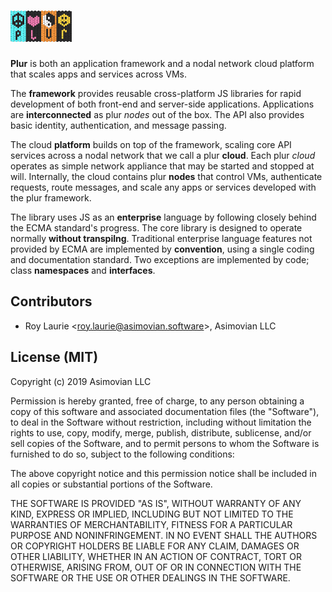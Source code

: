 ![Image of plur](/plur.png)
====

**Plur** is both an application framework and a nodal network cloud platform that scales apps and services across VMs.

The **framework** provides reusable cross-platform JS libraries for rapid development of both front-end and server-side applications. Applications are **interconnected** as plur *nodes* out of the box. The API also provides basic identity, authentication, and message passing.

The cloud **platform** builds on top of the framework, scaling core API services across a nodal network that we call a plur **cloud**. Each plur _cloud_ operates as simple network appliance that may be started and stopped at will. Internally, the cloud contains plur **nodes** that control VMs, authenticate requests, route messages, and scale any apps or services developed with the plur framework.

The library uses JS as an **enterprise** language by following closely behind the ECMA standard's progress. The core library is designed to operate normally **without transpilng**. Traditional enterprise language features not provided by ECMA are implemented by **convention**, using a single coding and documentation standard. Two exceptions are implemented by code; class **namespaces** and **interfaces**.

Contributors
------------
* Roy Laurie \<<roy.laurie@asimovian.software>\>, Asimovian LLC

License (MIT)
--------------
Copyright (c) 2019 Asimovian LLC

Permission is hereby granted, free of charge, to any person obtaining a copy
of this software and associated documentation files (the "Software"), to deal
in the Software without restriction, including without limitation the rights
to use, copy, modify, merge, publish, distribute, sublicense, and/or sell
copies of the Software, and to permit persons to whom the Software is
furnished to do so, subject to the following conditions:

The above copyright notice and this permission notice shall be included in
all copies or substantial portions of the Software.

THE SOFTWARE IS PROVIDED "AS IS", WITHOUT WARRANTY OF ANY KIND, EXPRESS OR
IMPLIED, INCLUDING BUT NOT LIMITED TO THE WARRANTIES OF MERCHANTABILITY,
FITNESS FOR A PARTICULAR PURPOSE AND NONINFRINGEMENT. IN NO EVENT SHALL THE
AUTHORS OR COPYRIGHT HOLDERS BE LIABLE FOR ANY CLAIM, DAMAGES OR OTHER
LIABILITY, WHETHER IN AN ACTION OF CONTRACT, TORT OR OTHERWISE, ARISING FROM,
OUT OF OR IN CONNECTION WITH THE SOFTWARE OR THE USE OR OTHER DEALINGS IN
THE SOFTWARE.
